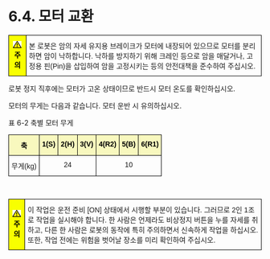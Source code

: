 ﻿# 6.4. 모터 교환


<style type="text/css">
.tg  {border-collapse:collapse;border-spacing:0;}
.tg td{border-color:black;border-style:solid;border-width:1px;font-family:Arial, sans-serif;font-size:14px;
  overflow:hidden;padding:10px 5px;word-break:normal;}
.tg th{border-color:black;border-style:solid;border-width:1px;font-family:Arial, sans-serif;font-size:14px;
  font-weight:normal;overflow:hidden;padding:10px 5px;word-break:normal;}
.tg .tg-cly1{text-align:left;vertical-align:middle}
.tg .tg-b001{background-color:#f8ff00;color:#000000;font-weight:bold;text-align:center;vertical-align:middle}
</style>
<table class="tg">
<thead>
  <tr>
    <td class="tg-b001"><img src="../../_assets/작은주의표시.png"> 주의</td>
    <td class="tg-cly1">본 로봇은 암의 자세 유지용 브레이크가 모터에 내장되어 있으므로 모터를 분리하면 암이 낙하합니다. 낙하를 방지하기 위해 크레인 등으로 암을 매달거나, 고정용 핀(Pin)을 삽입하여 암을 고정시키는 등의 안전대책을 준수하여 주십시오.
</td>
  </tr>
</thead>
</table>



로봇 정지 직후에는 모터가 고온 상태이므로 반드시 모터 온도를 확인하십시오. 

모터의 무게는 다음과 같습니다. 모터 운반 시 유의하십시오.

표 6-2 축별 모터 무게
<style type="text/css">
.tg  {border-collapse:collapse;border-spacing:0;}
.tg td{border-color:black;border-style:solid;border-width:1px;font-family:Arial, sans-serif;font-size:14px;
  overflow:hidden;padding:10px 5px;word-break:normal;}
.tg th{border-color:black;border-style:solid;border-width:1px;font-family:Arial, sans-serif;font-size:14px;
  font-weight:normal;overflow:hidden;padding:10px 5px;word-break:normal;}
.tg .tg-baqh{text-align:center;vertical-align:top}
.tg .tg-69va{background-color:#f8f8be;color:#000000;font-weight:bold;text-align:center;vertical-align:top}
</style>
<table class="tg">
<thead>
  <tr>
    <th class="tg-69va">축</th>
    <th class="tg-69va">1(S)</th>
    <th class="tg-69va">2(H)</th>
    <th class="tg-69va">3(V)</th>
    <th class="tg-69va">4(R2)</th>
    <th class="tg-69va">5(B)</th>
    <th class="tg-69va">6(R1)</th>
  </tr>
</thead>
<tbody>
  <tr>
    <td class="tg-baqh">무게(kg)</td>
    <td class="tg-baqh" colspan="3">24</td>
    <td class="tg-baqh" colspan="3">10</td>
  </tr>
</tbody>
</table>

<br>

<style type="text/css">
.tg  {border-collapse:collapse;border-spacing:0;}
.tg td{border-color:black;border-style:solid;border-width:1px;font-family:Arial, sans-serif;font-size:14px;
  overflow:hidden;padding:10px 5px;word-break:normal;}
.tg th{border-color:black;border-style:solid;border-width:1px;font-family:Arial, sans-serif;font-size:14px;
  font-weight:normal;overflow:hidden;padding:10px 5px;word-break:normal;}
.tg .tg-cly1{text-align:left;vertical-align:middle}
.tg .tg-b001{background-color:#f8ff00;color:#000000;font-weight:bold;text-align:center;vertical-align:middle}
</style>
<table class="tg">
<thead>
  <tr>
    <td class="tg-b001"><img src="../../_assets/작은주의표시.png"> 주의</td>
    <td class="tg-cly1">이 작업은 운전 준비 [ON] 상태에서 시행할 부분이 있습니다. 그러므로 2인 1조로 작업을 실시해야 합니다. 한 사람은 언제라도 비상정지 버튼을 누를 자세를 취하고, 다른 한 사람은 로봇의 동작에 특히 주의하면서 신속하게 작업을 하십시오. 또한, 작업 전에는 위험을 벗어날 장소를 미리 확인하여 주십시오.</td>
  </tr>
</thead>
</table>

